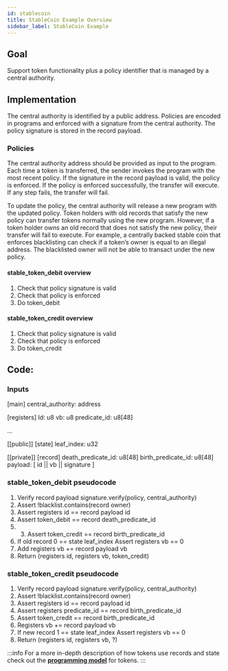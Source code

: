```yaml
---
id: stablecoin
title: StableCoin Example Overview
sidebar_label: StableCoin Example
---
```


## Goal

Support token functionality plus a policy identifier that is managed by a central authority.

## Implementation

The central authority is identified by a public address. Policies are encoded in programs and enforced with a signature from the central authority. The policy signature is stored in the record payload.

### Policies

The central authority address should be provided as input to the program. Each time a token is transferred, the sender invokes the program with the most recent policy. If the signature in the record payload is valid, the policy is enforced. If the policy is enforced successfully, the transfer will execute. If any step fails, the transfer will fail.

To update the policy, the central authority will release a new program with the updated policy. Token holders with old records that satisfy the new policy can transfer tokens normally using the new program. However, if a token holder owns an old record that does not satisfy the new policy, their transfer will fail to execute. For example, a centrally backed stable coin that enforces blacklisting can check if a token’s owner is equal to an illegal address. The blacklisted owner will not be able to transact under the new policy.

#### stable_token_debit overview

1. Check that policy signature is valid
2. Check that policy is enforced
3. Do token_debit

#### stable_token_credit overview

1. Check that policy signature is valid
2. Check that policy is enforced
3. Do token_credit

## Code:

### Inputs

[main]
central_authority: address

[registers]
Id: u8
vb: u8
predicate_id: u8[48]

…

[[public]]
[state]
leaf_index: u32

[[private]]
[record]
death_predicate_id: u8[48]
birth_predicate_id: u8[48]
payload: [ id || vb || signature ]

### stable_token_debit pseudocode

1. Verify record payload signature.verify(policy, central_authority)
2. Assert !blacklist.contains(record owner)
3. Assert registers id == record payload id
4. Assert token_debit == record death_predicate_id
5. 3. Assert token_credit == record birth_predicate_id
6. If old record 0 == state leaf_index
	Assert registers vb == 0
6. Add registers vb += record payload vb
7. Return (registers id, registers vb, token_credit)

### stable_token_credit pseudocode 
1. Verify record payload signature.verify(policy, central_authority)
2. Assert !blacklist.contains(record owner)
3. Assert registers id == record payload id
4. Assert registers predicate_id == record birth_predicate_id
5. Assert token_credit == record birth_predicate_id
6. Registers vb += record payload vb
7. If new record 1 == state leaf_index
	Assert registers vb == 0
8. Return (registers id, registers vb, ?)

:::info
For a more in-depth description of how tokens use records and state check out the [**programming model**](aleo/documentation/developer/programming_model/01_token.md) for tokens.
:::